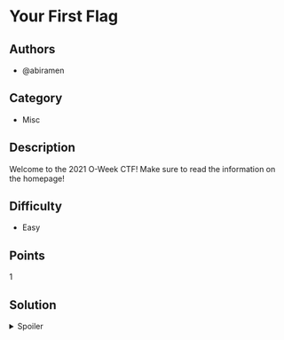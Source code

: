 # Your First Flag

## Authors
- @abiramen

## Category
- Misc

## Description
Welcome to the 2021 O-Week CTF! Make sure to read the information on the homepage!

## Difficulty
- Easy

## Points
1

## Solution
<details>
<summary>Spoiler</summary>

### Walkthrough
Use the flag on the homepage. :)

### Flag
`OWEEK{y0ur_f1r5t_fl4g}`
</details>

